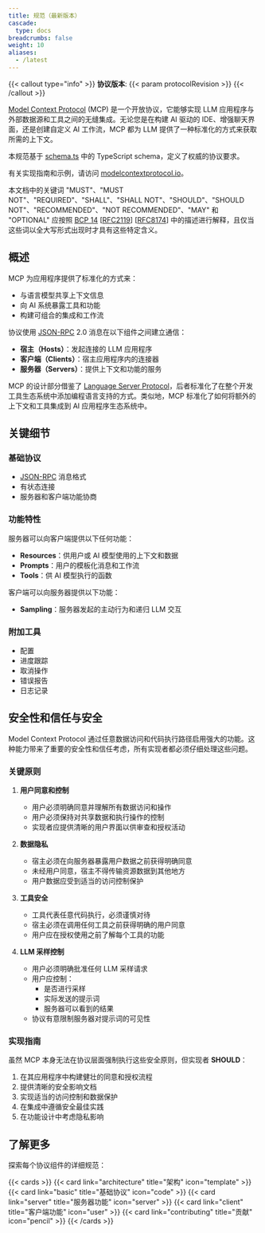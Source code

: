 ```yaml
---
title: 规范（最新版本）
cascade:
  type: docs
breadcrumbs: false
weight: 10
aliases:
  - /latest
---
```


{{< callout type="info" >}} **协议版本**: {{< param protocolRevision >}}
{{< /callout >}}

[Model Context Protocol](https://modelcontextprotocol.io) (MCP) 是一个开放协议，它能够实现 LLM 应用程序与外部数据源和工具之间的无缝集成。无论您是在构建 AI 驱动的 IDE、增强聊天界面，还是创建自定义 AI 工作流，MCP 都为 LLM 提供了一种标准化的方式来获取所需的上下文。

本规范基于 [schema.ts](https://github.com/modelcontextprotocol/specification/blob/main/schema/2024-11-05/schema.ts) 中的 TypeScript schema，定义了权威的协议要求。

有关实现指南和示例，请访问 [modelcontextprotocol.io](https://modelcontextprotocol.io)。

本文档中的关键词 "MUST"、"MUST NOT"、"REQUIRED"、"SHALL"、"SHALL NOT"、"SHOULD"、"SHOULD NOT"、"RECOMMENDED"、"NOT RECOMMENDED"、"MAY" 和 "OPTIONAL" 应按照 [BCP 14](https://datatracker.ietf.org/doc/html/bcp14) [[RFC2119](https://datatracker.ietf.org/doc/html/rfc2119)] [[RFC8174](https://datatracker.ietf.org/doc/html/rfc8174)] 中的描述进行解释，且仅当这些词以全大写形式出现时才具有这些特定含义。

## 概述

MCP 为应用程序提供了标准化的方式来：

- 与语言模型共享上下文信息
- 向 AI 系统暴露工具和功能
- 构建可组合的集成和工作流

协议使用 [JSON-RPC](https://www.jsonrpc.org/) 2.0 消息在以下组件之间建立通信：

- **宿主（Hosts）**：发起连接的 LLM 应用程序
- **客户端（Clients）**：宿主应用程序内的连接器
- **服务器（Servers）**：提供上下文和功能的服务

MCP 的设计部分借鉴了 [Language Server Protocol](https://microsoft.github.io/language-server-protocol/)，后者标准化了在整个开发工具生态系统中添加编程语言支持的方式。类似地，MCP 标准化了如何将额外的上下文和工具集成到 AI 应用程序生态系统中。

## 关键细节

### 基础协议

- [JSON-RPC](https://www.jsonrpc.org/) 消息格式
- 有状态连接
- 服务器和客户端功能协商

### 功能特性

服务器可以向客户端提供以下任何功能：

- **Resources**：供用户或 AI 模型使用的上下文和数据
- **Prompts**：用户的模板化消息和工作流
- **Tools**：供 AI 模型执行的函数

客户端可以向服务器提供以下功能：

- **Sampling**：服务器发起的主动行为和递归 LLM 交互

### 附加工具

- 配置
- 进度跟踪
- 取消操作
- 错误报告
- 日志记录

## 安全性和信任与安全

Model Context Protocol 通过任意数据访问和代码执行路径启用强大的功能。这种能力带来了重要的安全性和信任考虑，所有实现者都必须仔细处理这些问题。

### 关键原则

1. **用户同意和控制**

   - 用户必须明确同意并理解所有数据访问和操作
   - 用户必须保持对共享数据和执行操作的控制
   - 实现者应提供清晰的用户界面以供审查和授权活动

2. **数据隐私**

   - 宿主必须在向服务器暴露用户数据之前获得明确同意
   - 未经用户同意，宿主不得传输资源数据到其他地方
   - 用户数据应受到适当的访问控制保护

3. **工具安全**

   - 工具代表任意代码执行，必须谨慎对待
   - 宿主必须在调用任何工具之前获得明确的用户同意
   - 用户应在授权使用之前了解每个工具的功能

4. **LLM 采样控制**
   - 用户必须明确批准任何 LLM 采样请求
   - 用户应控制：
     - 是否进行采样
     - 实际发送的提示词
     - 服务器可以看到的结果
   - 协议有意限制服务器对提示词的可见性

### 实现指南

虽然 MCP 本身无法在协议层面强制执行这些安全原则，但实现者 **SHOULD**：

1. 在其应用程序中构建健壮的同意和授权流程
2. 提供清晰的安全影响文档
3. 实现适当的访问控制和数据保护
4. 在集成中遵循安全最佳实践
5. 在功能设计中考虑隐私影响

## 了解更多

探索每个协议组件的详细规范：

{{< cards >}} {{< card link="architecture" title="架构" icon="template" >}}
{{< card link="basic" title="基础协议" icon="code" >}}
{{< card link="server" title="服务器功能" icon="server" >}}
{{< card link="client" title="客户端功能" icon="user" >}}
{{< card link="contributing" title="贡献" icon="pencil" >}} {{< /cards >}}
